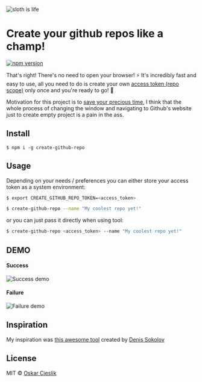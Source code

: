 ![sloth is life](http://i.imgur.com/4ahrltM.png)

# Create your github repos like a champ!

[![npm version](https://badge.fury.io/js/create-github-repo.svg)](https://badge.fury.io/js/create-github-repo)

That's right! There's no need to open your browser! :zap: It's incredibly fast and easy to use, 
all you need to do is create your own [access token (repo scope)](https://github.com/settings/tokens/new) only once 
and you're ready to go! :raised_hands:

Motivation for this project is to [save your precious time](https://xkcd.com/1205/), I think that the whole process
of changing the window and navigating to Github's website just to create empty project is a pain in the ass.

## Install

```
$ npm i -g create-github-repo
```

## Usage

Depending on your needs / preferences you can either store your access token as a system environment:

  ```bash
  $ export CREATE_GITHUB_REPO_TOKEN=<access_token>
  
  $ create-github-repo --name "My coolest repo yet!"
  ```

or you can just pass it directly when using tool:
  
  ```bash
  $ create-github-repo <access_token> --name "My coolest repo yet!"
  ```
  
## DEMO

#### Success

![Success demo](http://f.cl.ly/items/0I3n161G032n3s2S2U03/Screen%20Recording%202016-04-08%20at%2001.49%20PM.gif)

#### Failure

![Failure demo](http://f.cl.ly/items/0n1R1A2J180P0j1H3m0J/Screen%20Recording%202016-04-08%20at%2001.50%20PM.gif)
  
## Inspiration

My inspiration was [this awesome tool](https://github.com/denis-sokolov/remove-github-forks) 
created by [Denis Sokolov](https://github.com/denis-sokolov)

  
## License

MIT © [Oskar Cieslik](https://tldrlegal.com/license/mit-license)
